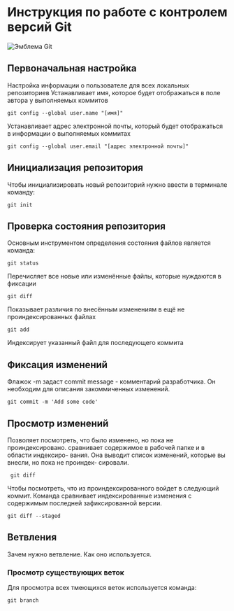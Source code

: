 # **Инструкция по работе с контролем версий Git**

![Эмблема Git](Git.JPG)

## Первоначальная настройка

Настройка информации о пользователе для всех локальных репозиториев
Устанавливает имя, которое будет отображаться в поле автора у выполняемых коммитов

    git config --global user.name "[имя]"

Устанавливает адрес электронной почты, который будет отображаться в информации о выполняемых коммитах

    git config --global user.email "[адрес электронной почты]"

## Инициализация репозитория

Чтобы инициализировать новый репозиторий нужно ввести в терминале команду:

    git init

## Проверка состояния репозитория

Основным инструментом определения состояния файлов является команда:

    git status

Перечисляет все новые или изменённые файлы, которые нуждаются в фиксации

    git diff

Показывает различия по внесённым изменениям в ещё не проиндексированных файлах

    git add

Индексирует указанный файл для последующего коммита
    

## Фиксация изменений

Флажок -m задаст commit message - комментарий разработчика. Он необходим для описания закоммиченных изменений. 

    git commit -m 'Add some code'


## Просмотр изменений

Позволяет посмотреть, что было
изменено, но пока не проиндексировано. сравнивает содержимое в рабочей папке и в области индексиро-
вания. Она выводит список изменений, которые вы внесли, но пока не проиндек-
сировали.

     git diff

Чтобы посмотреть, что из проиндексированного войдет в следующий коммит. Команда сравнивает индексированные
изменения с содержимым последней зафиксированной версии.

    git diff --staged


## Ветвления

Зачем нужно ветвление. Как оно используется.

### Просмотр существующих веток

Для просмотра всех тмеющихся веток используется команда:

    git branch


